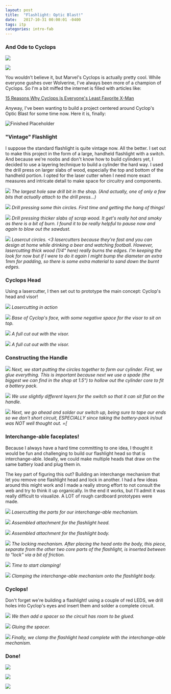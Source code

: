 ```yaml
---
layout: post
title:  "Flashlight: Optic Blast!"
date:   2017-10-31 00:00:01 -0400
tags: itp
categories: intro-fab
---
```


### And Ode to Cyclops

![](/assets/img/intro-fab/flashlight/71-final.jpg)

![](/assets/img/intro-fab/flashlight/72-final.jpg)

You wouldn't believe it, but Marvel's Cyclops is actually pretty cool. While everyone gushes over Wolverine, I've always been more of a champion of Cyclops. So I'm a bit miffed the internet is filled with articles like:

[15 Reasons Why Cyclops Is Everyone's Least Favorite X-Man](https://www.buzzfeed.com/mccarricksean/x-reasons-why-cyclops-is-everyones-least-favo-fjmu)

Anyway, I've been wanting to build a project centered around Cyclop's Optic Blast for some time now. Here it is, finally:

![Finished Placeholder]()

### "Vintage" Flashlight

I suppose the standard flashlight is quite vintage now. All the better. I set out to make this project in the form of a large, handheld flashlight with a switch. And because we're noobs and don't know how to build cylinders yet, I decided to use a layering technique to build a cylinder the hard way. I used the drill press on larger slabs of wood, especially the top and bottom of the handheld portion. I opted for the laser cutter when I need more exact measures and intricate detail to make space for circuitry and components.

![](/assets/img/intro-fab/flashlight/01-circledriver.jpg)
*The largest hole saw drill bit in the shop. (And actually, one of only a few bits that actually attach to the drill press...)*

![](/assets/img/intro-fab/flashlight/02-drill-press-love.jpg)
*Drill pressing some thin circles. First time and getting the hang of things!*

![](/assets/img/intro-fab/flashlight/03-drill-press-detail.jpg)
*Drill pressing thicker slabs of scrap wood. It get's really hot and smoky as there is a bit of burn. I found it to be really helpful to pause now and again to blow out the sawdust.*

![](/assets/img/intro-fab/flashlight/11-circles.jpg)
*Lasercut circles. <3 lasercutters because they're fast and you can design at home while drinking a beer and watching football. However, lasercutting thick wood (1/4" here) really burns the edges. I'm keeping the look for now but if I were to do it again I might bump the diameter an extra 1mm for padding, so there is some extra material to sand down the burnt edges.*

### Cyclops Head

Using a lasercutter, I then set out to prototype the main concept: Cyclop's head and visor!

![](/assets/img/intro-fab/flashlight/21-cyclops-cut.jpg)
*Lasercutting in action*

![](/assets/img/intro-fab/flashlight/22-cyclops-cut.jpg)
*Base of Cyclop's face, with some negative space for the visor to sit on top.*

![](/assets/img/intro-fab/flashlight/23-cyclops-cut.jpg)
*A full cut out with the visor.*

![](/assets/img/intro-fab/flashlight/24-cyclops-cut.jpg)
*A full cut out with the visor.*

### Constructing the Handle

![](/assets/img/intro-fab/flashlight/31-enclosure.jpg)
*Next, we start putting the circles together to form our cylinder. First, we glue everything. This is important because next we use a spade (the biggest we can find in the shop at 1.5") to hollow out the cylinder core to fit a battery pack.*

![](/assets/img/intro-fab/flashlight/32-enclosure-with-battery.jpg)
*We use slightly different layers for the switch so that it can sit flat on the handle.*

![](/assets/img/intro-fab/flashlight/33-enclouse-with-battery-2.jpg)
*Next, we go ahead and solder our switch up, being sure to tape our ends so we don't short circuit, ESPECIALLY since taking the battery-pack in/out was NOT well thought out. =[*

### Interchange-able faceplates!

Because I always have a hard time committing to one idea, I thought it would be fun and challenging to build our flashlight head so that is interchange-able. Ideally, we could make multiple heads that draw on the same battery load and plug them in.

The key part of figuring this out? Building an interchange mechanism that let you remove one flashlight head and lock in another. I had a few ideas around this might work and I made a really strong effort to not consult the web and try to think it up organically. In the end it works, but I'll admit it was really difficult to visualize. A LOT of rough cardboard prototypes were made.

![](/assets/img/intro-fab/flashlight/41-locking-mechanism.jpg)
*Lasercutting the parts for our interchange-able mechanism.*

![](/assets/img/intro-fab/flashlight/42-locking-head.jpg)
*Assembled attachment for the flashlight head.*

![](/assets/img/intro-fab/flashlight/43-locking-base.jpg)
*Assembled attachment for the flashlight body.*

![](/assets/img/intro-fab/flashlight/44-locking-key.jpg)
*The locking mechanism. After placing the head onto the body, this piece, separate from the other two core parts of the flashlight, is inserted between to "lock" via a bit of friction.*

![](/assets/img/intro-fab/flashlight/45-locking-together.jpg)
*Time to start clamping!*

![](/assets/img/intro-fab/flashlight/51-final-clamp.jpg)
*Clamping the interchange-able mechanism onto the flashlight body.*

### Cyclops!

Don't forget we're building a flashlight! using a couple of red LEDS, we drill holes into Cyclop's eyes and insert them and solder a complete circuit.

![](/assets/img/intro-fab/flashlight/61-cyclops.jpg)
*We then add a spacer so the circuit has room to be glued.*

![](/assets/img/intro-fab/flashlight/62-cyclops-circuit.jpg)
*Gluing the spacer.*

![](/assets/img/intro-fab/flashlight/63-cyclops-clamped.jpg)
*Finally, we clamp the flashlight head complete with the interchange-able mechanism.*

### Done!

![](/assets/img/intro-fab/flashlight/71-final.jpg)

![](/assets/img/intro-fab/flashlight/72-final.jpg)

![](/assets/img/intro-fab/flashlight/73-final.jpg)
